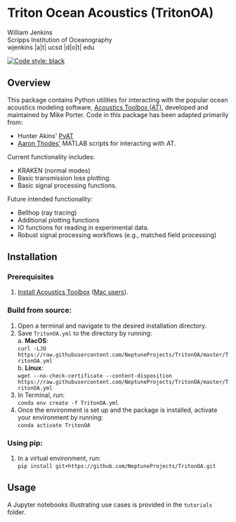 # Triton Ocean Acoustics (TritonOA)
William Jenkins<br>
Scripps Institution of Oceanography<br>
wjenkins |a|t| ucsd |d|o|t| edu<br>

[![Code style: black](https://img.shields.io/badge/code%20style-black-000000.svg)](https://github.com/psf/black)

## Overview
This package contains Python utilities for interacting with the popular ocean 
acoustics modeling software, [Acoustics Toolbox (AT)](https://oalib-acoustics.org/models-and-software/acoustics-toolbox/), 
developed and maintained by Mike Porter. Code in this package has been adapted 
primarily from:
- Hunter Akins' [PyAT](https://github.com/hunterakins/pyat)
- [Aaron Thodes'](https://athode.scrippsprofiles.ucsd.edu) MATLAB scripts for 
interacting with AT.

Current functionality includes:
- KRAKEN (normal modes)
- Basic transmission loss plotting.
- Basic signal processing functions.

Future intended functionality:
- Bellhop (ray tracing)
- Additional plotting functions
- IO functions for reading in experimental data.
- Robust signal processing workflows (e.g., matched field processing)

## Installation
### Prerequisites
1. [Install Acoustics Toolbox](https://oalib-acoustics.org/models-and-software/acoustics-toolbox/) ([Mac users](https://github.com/NeptuneProjects/TritonOA/blob/master/docs/install_AT_MacOS.md)).

### Build from source:
1. Open a terminal and navigate to the desired installation directory.
2. Save `TritonOA.yml` to the directory by running:  
a. **MacOS**:  
`curl -LJO https://raw.githubusercontent.com/NeptuneProjects/TritonOA/master/TritonOA.yml`  
b. **Linux**:  
`wget --no-check-certificate --content-disposition https://raw.githubusercontent.com/NeptuneProjects/TritonOA/master/TritonOA.yml`
3. In Terminal, run:  
`conda env create -f TritonOA.yml`
4. Once the environment is set up and the package is installed, activate your environment by running:  
`conda activate TritonOA`

### Using pip:
1. In a virtual environment, run:  
`pip install git+https://github.com/NeptuneProjects/TritonOA.git`

## Usage
A Jupyter notebooks illustrating use cases is provided in the `tutorials` folder.
